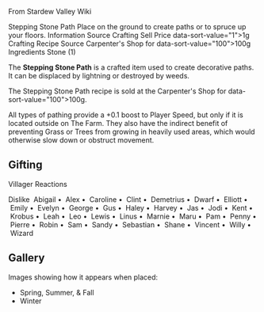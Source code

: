 From Stardew Valley Wiki

Stepping Stone Path Place on the ground to create paths or to spruce up your floors. Information Source Crafting Sell Price data-sort-value="1"&gt;1g Crafting Recipe Source Carpenter's Shop for data-sort-value="100"&gt;100g Ingredients Stone (1)

The **Stepping Stone Path** is a crafted item used to create decorative paths. It can be displaced by lightning or destroyed by weeds.

The Stepping Stone Path recipe is sold at the Carpenter's Shop for data-sort-value="100"&gt;100g.

All types of pathing provide a +0.1 boost to Player Speed, but only if it is located outside on The Farm. They also have the indirect benefit of preventing Grass or Trees from growing in heavily used areas, which would otherwise slow down or obstruct movement.

## Gifting

Villager Reactions

Dislike  Abigail •  Alex •  Caroline •  Clint •  Demetrius •  Dwarf •  Elliott •  Emily •  Evelyn •  George •  Gus •  Haley •  Harvey •  Jas •  Jodi •  Kent •  Krobus •  Leah •  Leo •  Lewis •  Linus •  Marnie •  Maru •  Pam •  Penny •  Pierre •  Robin •  Sam •  Sandy •  Sebastian •  Shane •  Vincent •  Willy •  Wizard

## Gallery

Images showing how it appears when placed:

- Spring, Summer, &amp; Fall
- Winter